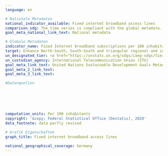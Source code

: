 ```yaml
---
language: en

# Nationale Metadaten
national_indicator_available: Fixed internet broadband access lines
comparison_sdg: The time series is compliant with the global metadata.
goal_meta_national_link_text: National metadata

# Globale Metadaten
indicator_name: Fixed Internet broadband subscriptions per 100 inhabitants, by speed
target: Enhance North-South, South-South and triangular regional and international cooperation on and access to science, technology and innovation and enhance knowledge-sharing on mutually agreed terms, including through improved coordination among existing mechanisms, in particular at the United Nations level, and through a global technology facilitation mechanism
un_designated_tier: <a href="https://unstats.un.org/sdgs/iaeg-sdgs/tier-classification/" title="Click here for more information on the UN tier classification.">Tier I</a>
un_custodian_agency: International Telecommunication Union (ITU)
goal_meta_link_text: United Nations Sustainable Development Goals Metadata
goal_meta_2_link_text: 
goal_meta_3_link_text: 

#Datenquellen






computation_units: Per 100 inhabitants
copyright: '&copy; Federal Statistical Office (Destatis), 2020'
data_footnote: data partly revised

# Grafik Eigenschaften
graph_title: Fixed internet broadband access lines

national_geographical_coverage: Germany
---
```


